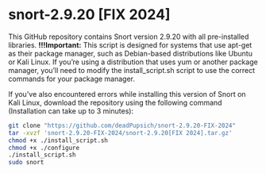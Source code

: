 # snort-2.9.20 [FIX 2024]
This GitHub repository contains Snort version 2.9.20 with all pre-installed libraries.
**!!!Important:** This script is designed for systems that use apt-get as their package manager, such as Debian-based distributions like Ubuntu or Kali Linux. If you’re using a distribution that uses yum or another package manager, you’ll need to modify the install_script.sh script to use the correct commands for your package manager.

If you've also encountered errors while installing this version of Snort on Kali Linux, download the repository using the following command (Installation can take up to 3 minutes):

```bash
git clone "https://github.com/deadPupsich/snort-2.9.20-FIX-2024"
tar -xvzf 'snort-2.9.20-FIX-2024/snort-2.9.20[FIX 2024].tar.gz'
chmod +x ./install_script.sh
chmod +x ./configure
./install_script.sh
sudo snort
